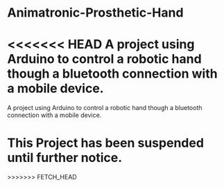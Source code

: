 Animatronic-Prosthetic-Hand
===========================

<<<<<<< HEAD
A project using Arduino to control a robotic hand though a bluetooth connection with a mobile device.
=======
A project using Arduino to control a robotic hand though a bluetooth connection with a mobile device.

<h1>This Project has been suspended until further notice.</h1>
>>>>>>> FETCH_HEAD
